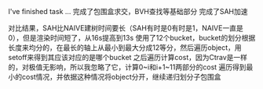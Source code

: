 
I've finished task ...
完成了包围盒求交，BVH查找等基础部分
完成了SAH加速

对比结果，SAH比NAIVE建树时间要长（SAH有时是0有时是1，NAIVE一直是0），但是渲染时间短了，从16s提高到13s
使用了12个bucket，bucket的划分根据长度来均分的，在最长的轴上从最小到最大分成12等分，然后遍历object，用setoff来得到其应该对应的是哪个bucket
之后遍历计算cost，因为Ctrav是一样的，对极值无影响，所以我忽略了它，计算0~i和i+1~11两部分的cost
遍历得到最小的cost情况，并依据这种情况将object分开，继续递归划分子包围盒

